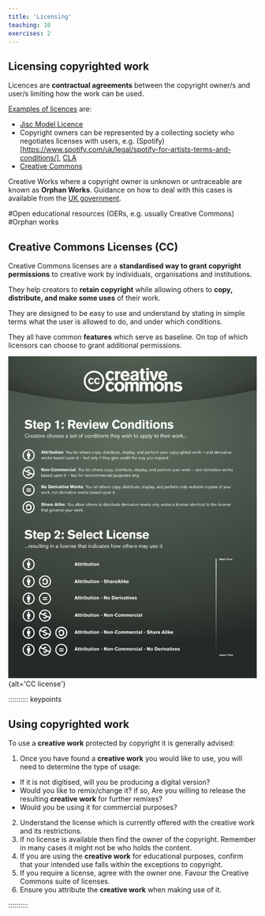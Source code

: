 ```yaml
---
title: 'Licensing'
teaching: 10
exercises: 2
---
```


  
## Licensing copyrighted work
Licences are **contractual agreements** between the 
copyright owner/s and user/s limiting how the work can be used. 

[Examples of licences](https://www.jisc.ac.uk/guides/copyright-law/licences) are:

- [Jisc Model Licence](https://subscriptionsmanager.jisc.ac.uk/about/jisc-model-licence)
- Copyright owners can be represented by a collecting society who
negotiates licenses with users, e.g. (Spotify)[https://www.spotify.com/uk/legal/spotify-for-artists-terms-and-conditions/], [CLA](https://www.cla.co.uk)
- [Creative Commons](https://creativecommons.org/share-your-work/cclicenses/)

Creative Works where a copyright owner is unknown or untraceable are known
as **Orphan Works**. Guidance on how to deal with this cases is available from the
[UK government](https://www.gov.uk/guidance/copyright-orphan-works).

#Open educational resources (OERs, e.g. usually Creative Commons)
#Orphan works


## Creative Commons Licenses (CC)

Creative Commons licenses are a **standardised way to grant copyright permissions** 
to creative work by individuals, 
organisations and institutions.

They  help creators to **retain copyright** 
while allowing others to **copy, distribute, and make some uses** 
of their work.

They are designed to be easy to use and understand by stating
in simple terms what the user is allowed to do, and under
which conditions.

They all have common **features** which serve as baseline. 
On top of which licensors can choose to grant additional permissions.


![How To License poster &copy; Creative Commons CC0](fig/Creativecommons-how-to-license-poster_eng.png){alt='CC license'}

:::::::::: keypoints
## Using copyrighted work

To use a **creative work** protected by copyright 
it is generally advised:

1. Once you have found a **creative work** you would like
to use, you will need to determine the type of usage:
  - If it is not digitised, will you be producing
  a digital version?
  - Would you like to remix/change it? if so, Are you willing 
  to release the resulting **creative work** for further remixes?
  - Would you be using it for commercial purposes?
2. Understand the license which is currently offered with
the creative work and its restrictions.
3. If no license is available then find the owner of the copyright. 
Remember in many cases it might not be who holds the content.
4. If you are using the **creative work** for educational purposes,
confirm that your intended use falls within the exceptions to copyright.
5. If you require a license, agree with the owner one. Favour
the Creative Commons suite of licenses.
6. Ensure you attribute the **creative work** when making use of it.

::::::::::

